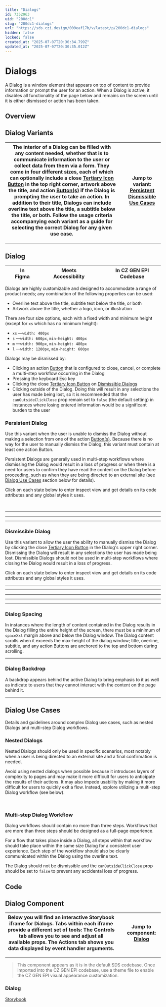 ```yaml
---
title: "Dialogs"
id: 7352963
uid: "200dc1"
slug: "200dc1-dialogs"
url: "https://sds.czi.design/009eaf17b/v/latest/p/200dc1-dialogs"
hidden: false
locked: false
created_at: "2025-07-07T20:30:34.799Z"
updated_at: "2025-07-07T20:30:35.012Z"
---
```


# Dialogs

A Dialog is a window element that appears on top of content to provide information or prompt the user for an action. When a Dialog is active, it disables all functionality of the page below and remains on the screen until it is either dismissed or action has been taken.

## Overview

## Dialog Variants

| The interior of a Dialog can be filled with any content needed, whether that is to communicate information to the user or collect data from them via a form. They come in four different sizes, each of which can optionally include a close [Tertiary Icon Button](https://sds.czi.design/009eaf17b/v/0/p/4289c6-buttons/t/93d6bd) in the top right corner, artwork above the title, and action [Button(s)](https://sds.czi.design/009eaf17b/v/0/p/4289c6-buttons) if the Dialog is prompting the user to take an action. In addition to their title, Dialogs can include overline text above the title, a subtitle below the title, or both.  Follow the usage criteria accompanying each variant as a guide for selecting the correct Dialog for any given use case. |   | **Jump to variant:** [Persistent](https://sds.czi.design/009eaf17b/v/0/p/200dc1-dialogs/t/40976f) [Dismissible](https://sds.czi.design/009eaf17b/v/0/p/200dc1-dialogs/t/49edff) [Use Cases](https://sds.czi.design/009eaf17b/v/0/p/200dc1-dialogs/t/018d2d) |
| --- | --- | --- |

---

## Dialog

|  | In Figma |   |  | Meets Accessibility |   |  | In CZ GEN EPI Codebase |
| --- | --- | --- | --- | --- | --- | --- | --- |

Dialogs are highly customizable and designed to accommodate a range of product needs; any combination of the following properties can be used:

* Overline text above the title, subtitle text below the title, or both
* Artwork above the title, whether a logo, icon, or illustration

There are four size options, each with a fixed width and minimum height (except for `xs` which has no minimum height):

* `xs` —`width: 400px`
* `s` —`width: 600px`, `min-height: 400px`
* `m` —`width: 900px`, `min-height: 480px`
* `l` —`width: 1200px`, `min-height: 600px`

Dialogs may be dismissed by:

* Clicking an action [Button](https://sds.czi.design/009eaf17b/v/0/p/4289c6-buttons) that is configured to close, cancel, or complete a multi-step workflow occurring in the Dialog
* Pressing the keyboard Esc key
* Clicking the close [Tertiary Icon Button](https://sds.czi.design/009eaf17b/v/0/p/4289c6-buttons/t/93d6bd) on [Dismissible Dialogs](https://sds.czi.design/009eaf17b/v/0/p/200dc1-dialogs/t/49edff)
* Clicking outside of the Dialog. Doing this will result in any selections the user has made being lost, so it is recommended that the `canOutsideClickClose` prop remain set to `false` (the default setting) in instances where losing entered information would be a significant burden to the user

### Persistent Dialog

Use this variant when the user is unable to dismiss the Dialog without making a selection from one of the action [Button(s)](https://sds.czi.design/009eaf17b/v/0/p/4289c6-buttons). Because there is no way for the user to manually dismiss the Dialog, this variant must contain at least one action Button.

Persistent Dialogs are generally used in multi-step workflows where dismissing the Dialog would result in a loss of progress or when there is a need for users to confirm they have read the content on the Dialog before proceeding, such as when they are being directed to an external site (see [Dialog Use Cases](https://sds.czi.design/009eaf17b/v/0/p/200dc1-dialogs/t/018d2d) section below for details).

Click on each state below to enter inspect view and get details on its code attributes and any global styles it uses.

 

---

---

---

### Dismissible Dialog

Use this variant to allow the user the ability to manually dismiss the Dialog by clicking the close [Tertiary Icon Button](https://sds.czi.design/009eaf17b/v/0/p/4289c6-buttons/t/93d6bd) in the Dialog's upper right corner. Dismissing the Dialog will result in any selections the user has made being lost. Dismissible Dialogs should not be used in multi-step workflows where closing the Dialog would result in a loss of progress.

Click on each state below to enter inspect view and get details on its code attributes and any global styles it uses.

---

---

---

---

---

### Dialog Spacing

In instances where the length of content contained in the Dialog results in the Dialog filling the entire height of the screen, there must be a minimum of `spaceXxl` margin above and below the Dialog window. The Dialog content scrolls when it exceeds the max-height of the dialog window; title, overline, subtitle, and any action Buttons are anchored to the top and bottom during scrolling.

---

### Dialog Backdrop

A backdrop appears behind the active Dialog to bring emphasis to it as well as indicate to users that they cannot interact with the content on the page behind it.

---

## Dialog Use Cases

Details and guidelines around complex Dialog use cases, such as nested Dialogs and multi-step Dialog workflows.

### Nested Dialogs

Nested Dialogs should only be used in specific scenarios, most notably when a user is being directed to an external site and a final confirmation is needed.

Avoid using nested dialogs when possible because it introduces layers of complexity to pages and may make it more difficult for users to anticipate the results of their actions. It may also impede usability by making it more difficult for users to quickly exit a flow. Instead, explore utilizing a multi-step Dialog workflow (see below).

 

### Multi-step Dialog Workflow

Dialog workflows should contain no more than three steps. Workflows that are more than three steps should be designed as a full-page experience.

For a flow that takes place inside a Dialog, all steps within that workflow should take place within the same size Dialog for a consistent user experience. Each step of the workflow should also be clearly communicated within the Dialog using the overline text.

The Dialog should not be dismissible and the `canOutsideClickClose` prop should be set to `false` to prevent any accidental loss of progress.

## Code

## Dialog Component

| Below you will find an interactive Storybook iframe for Dialogs.  Tabs within each iframe provide a different set of tools: The Controls tab allows you to see and adjust all available props. The Actions tab shows you data displayed by event handler arguments. |   | **Jump to component:** [Dialog](https://sds.czi.design/009eaf17b/v/0/p/200dc1-dialogs/t/67d6cf) |
| --- | --- | --- |

---

>This component appears as it is in the default SDS codebase. Once imported into the CZ GEN EPI codebase, use a theme file to enable the CZ GEN EPI visual appearance customization.

### Dialog

[Storybook](https://chanzuckerberg.github.io/sci-components/?path=/story/dialog--default)


